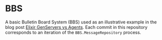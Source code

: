 # BBS

A basic Bulletin Board System (BBS) used as an illustrative example in the blog post [Elixir GenServers vs Agents](https://j3rn.com/posts/2022-08-06-genserver-vs-agent/).  Each commit in this repository corresponds to an iteration of the `BBS.MessageRepository` process.
